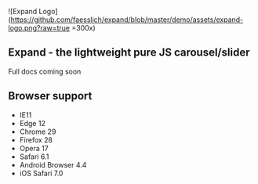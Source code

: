 ![Expand Logo](https://github.com/faesslich/expand/blob/master/demo/assets/expand-logo.png?raw=true =300x)

## Expand - the lightweight pure JS carousel/slider

Full docs coming soon


## Browser support

- IE11
- Edge 12
- Chrome 29
- Firefox 28
- Opera 17
- Safari 6.1
- Android Browser 4.4
- iOS Safari 7.0
